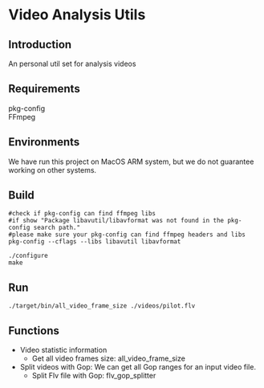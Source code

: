 # Video Analysis Utils

## Introduction
An personal util set for analysis videos

## Requirements
pkg-config  
FFmpeg

## Environments
We have run this project on MacOS ARM system, but we do not guarantee working on other systems.

## Build
```
#check if pkg-config can find ffmpeg libs
#if show "Package libavutil/libavformat was not found in the pkg-config search path."
#please make sure your pkg-config can find ffmpeg headers and libs
pkg-config --cflags --libs libavutil libavformat

./configure
make
```

## Run
```
./target/bin/all_video_frame_size ./videos/pilot.flv
```

## Functions
- Video statistic information
    - Get all video frames size: all_video_frame_size
- Split videos with Gop: We can get all Gop ranges for an input video file.
    - Split Flv file with Gop: flv_gop_splitter
